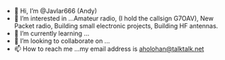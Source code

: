 - 👋 Hi, I’m @Javlar666 (Andy)
- 👀 I’m interested in ...Amateur radio, (I hold the callsign G7OAV), New Packet radio, Building small electronic projects, Building HF antennas.
- 🌱 I’m currently learning ...
- 💞️ I’m looking to collaborate on ...
- 📫 How to reach me ...my email address is aholohan@talktalk.net

<!---
Javlar666/Javlar666 is a ✨ special ✨ repository because its `README.md` (this file) appears on your GitHub profile.
You can click the Preview link to take a look at your changes.
--->
